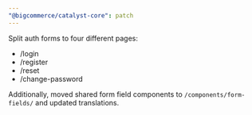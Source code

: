 ```yaml
---
"@bigcommerce/catalyst-core": patch
---
```


Split auth forms to four different pages:

- /login
- /register
- /reset
- /change-password

Additionally, moved shared form field components to `/components/form-fields/` and updated translations.
